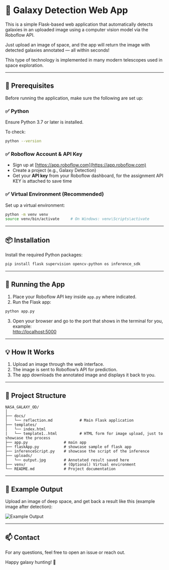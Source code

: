 # 🌌 Galaxy Detection Web App

This is a simple Flask-based web application that automatically detects galaxies in an uploaded image using a computer vision model via the Roboflow API.

Just upload an image of space, and the app will return the image with detected galaxies annotated — all within seconds!

This type of technology is implemented in many modern telescopes used in space exploration.

---

## 🔧 Prerequisites

Before running the application, make sure the following are set up:

### ✅ Python
Ensure Python 3.7 or later is installed.

To check:
```bash
python --version
```

### ✅ Roboflow Account & API Key
- Sign up at [https://app.roboflow.com](https://app.roboflow.com)
- Create a project (e.g., Galaxy Detection)
- Get your **API key** from your Roboflow dashboard, for the assignment API KEY is attached to save time

### ✅ Virtual Environment (Recommended)
Set up a virtual environment:
```bash
python -m venv venv
source venv/bin/activate     # On Windows: venv\Scripts\activate
```

---

## 📦 Installation

Install the required Python packages:
```bash
pip install flask supervision opencv-python os inference_sdk
```

---

## 🚀 Running the App

1. Place your Roboflow API key inside `app.py` where indicated.
2. Run the Flask app:
```bash
python app.py
```
3. Open your browser and go to the port that shows in the terminal for you, example:  
[http://localhost:5000](http://localhost:5000)

---

## 💡 How It Works

1. Upload an image through the web interface.
2. The image is sent to Roboflow’s API for prediction.
3. The app downloads the annotated image and displays it back to you.

---

## 📂 Project Structure

```
NASA_GALAXY_OD/
│
├── docs/
│   └── reflection.md            # Main Flask application
├── templates/
│   └── index.html
|   └── template1..html          # HTML form for image upload, just to showcase the process
├── app.py                # main app
├── flaskApp.py           # showcase sample of flask app
├── inferenceScript.py    # showcase the script of the inference
├── uploads/
│   └── output.jpg        # Annotated result saved here
├── venv/                 # (Optional) Virtual environment
└── README.md             # Project documentation
```

---

## 📸 Example Output

Upload an image of deep space, and get back a result like this (example image after detection):

![Example Output](static/output.jpg)

---

## 📫 Contact

For any questions, feel free to open an issue or reach out.

Happy galaxy hunting! 🚀
